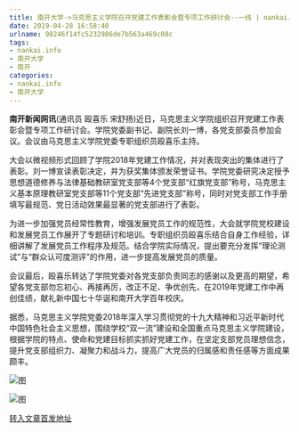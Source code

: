 ```yaml
---
title: 南开大学->马克思主义学院召开党建工作表彰会暨专项工作研讨会--一线 | nankai.info
date: 2019-04-28 16:58:40
urlname: 98246f14fc5232986de7b563a469c08c
tags: 
- nankai.info
- 南开大学
- 南开
categories:
- nankai.info
- 南开大学
---
```


**南开新闻网讯**(通讯员 殴喜乐 宋舒扬)近日，马克思主义学院组织召开党建工作表彰会暨专项工作研讨会。学院党委副书记、副院长刘一博，各党支部委员参加会议。会议由马克思主义学院党委专职组织员殴喜乐主持。

大会以微视频形式回顾了学院2018年党建工作情况，并对表现突出的集体进行了表彰。刘一博宣读表彰决定，并为获奖集体颁发荣誉证书。学院党委研究决定授予思想道德修养与法律基础教研室党支部等4个党支部“红旗党支部”称号，马克思主义基本原理教研室党支部等11个党支部“先进党支部”称号，同时对党支部工作手册填写最规范、党日活动效果最显著的党支部进行了表彰。

为进一步加强党员经常性教育，增强发展党员工作的规范性，大会就学院党校建设和发展党员工作展开了专题研讨和培训。专职组织员殴喜乐结合自身工作经验，详细讲解了发展党员工作程序及规范。结合学院实际情况，提出要充分发挥“理论测试”与“群众认可度测评”的作用，进一步提高发展党员的质量。

会议最后，殴喜乐转达了学院党委对各党支部负责同志的感谢以及更高的期望，希望各党支部勿忘初心、再接再厉，改正不足、争优创先，在2019年党建工作中再创佳绩，献礼新中国七十华诞和南开大学百年校庆。

据悉，马克思主义学院党委2018年深入学习贯彻党的十九大精神和习近平新时代中国特色社会主义思想，围绕学校“双一流”建设和全国重点马克思主义学院建设，根据学院的特点、使命和党建目标抓实抓好党建工作，在坚定支部党员理想信念，提升党支部组织力、凝聚力和战斗力，提高广大党员的归属感和责任感等方面成果颇丰。

![图](http://news.nankai.edu.cn/pic/0/00/35/00/350050_380770.jpg)

![图](http://news.nankai.edu.cn/pic/0/00/35/00/350049_983813.jpg)

[转入文章首发地址](http://news.nankai.edu.cn/zhxw/system/2019/04/19/000445936.shtml)